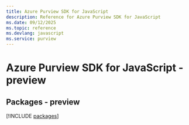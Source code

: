 ```yaml
---
title: Azure Purview SDK for JavaScript
description: Reference for Azure Purview SDK for JavaScript
ms.date: 09/12/2025
ms.topic: reference
ms.devlang: javascript
ms.service: purview
---
```

# Azure Purview SDK for JavaScript - preview
## Packages - preview
[!INCLUDE [packages](purview-index.md)]